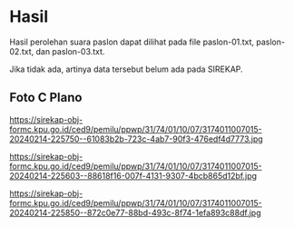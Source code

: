 # Hasil

Hasil perolehan suara paslon dapat dilihat pada file paslon-01.txt, paslon-02.txt, dan paslon-03.txt.

Jika tidak ada, artinya data tersebut belum ada pada SIREKAP.

## Foto C Plano

https://sirekap-obj-formc.kpu.go.id/ced9/pemilu/ppwp/31/74/01/10/07/3174011007015-20240214-225750--61083b2b-723c-4ab7-90f3-476edf4d7773.jpg

https://sirekap-obj-formc.kpu.go.id/ced9/pemilu/ppwp/31/74/01/10/07/3174011007015-20240214-225603--88618f16-007f-4131-9307-4bcb865d12bf.jpg

https://sirekap-obj-formc.kpu.go.id/ced9/pemilu/ppwp/31/74/01/10/07/3174011007015-20240214-225850--872c0e77-88bd-493c-8f74-1efa893c88df.jpg
